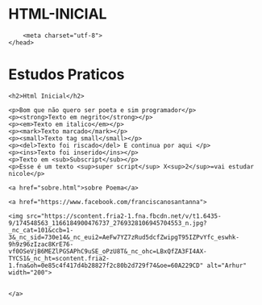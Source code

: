 # HTML-INICIAL

<!DOCTYPE html>
<html>
    <head>
         
        <meta charset="utf-8">
    </head>
 <body>
    <h1>Estudos Praticos</h1>
    
    <h2>Html Inicial</h2>
    
    <p>Bom que não quero ser poeta e sim programador</p>
    <p><strong>Texto em negrito</strong></p>
    <p><em>Texto em italico</em></p>
    <p><mark>Texto marcado</mark></p>
    <p><small>Texto tag small</small></p>
    <p><del>Texto foi riscado</del> E continua por aqui </p>
    <p><ins>Texto foi inserido</ins></p>
    <p>Texto em <sub>Subscript</sub></p>
    <p>Esse é um texto <sup>super script</sup> X<sup>2</sup>=vai estudar nicole</p>
    
    <a href="sobre.html">sobre Poema</a>

    <a href="https://www.facebook.com/franciscanosantanna">
    
    <img src="https://scontent.fria2-1.fna.fbcdn.net/v/t1.6435-9/174548563_1166184900476737_2769328106945704553_n.jpg?_nc_cat=101&ccb=1-3&_nc_sid=730e14&_nc_eui2=AeFw7YZ7zRud5dcfZwipgT95IZPvYfc_eswhk-9h9z96zIzac8KrE76-vf0OSeVjB6MEZlPGSAPhC9uSE_oPzU8T&_nc_ohc=LBxQfZA3FI4AX-TYCS1&_nc_ht=scontent.fria2-1.fna&oh=0e85c4f417d4b28827f2c80b2d729f74&oe=60A229CD" alt="Arhur"
    width="200">
    
    
    </a>
        
</body>

</html>
